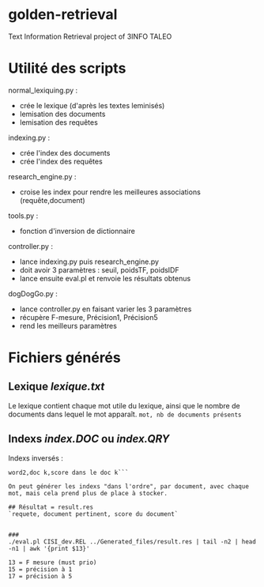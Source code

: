 # golden-retrieval

Text Information Retrieval project of 3INFO TALEO

# Utilité des scripts 

normal_lexiquing.py : 
- crée le lexique (d'après les textes leminisés)
- lemisation des documents
- lemisation des requêtes

indexing.py :
- crée l'index des documents
- crée l'index des requêtes

research_engine.py :
- croise les index pour rendre les meilleures associations (requête,document)

tools.py :
- fonction d'inversion de dictionnaire

controller.py :
- lance indexing.py puis research_engine.py 
- doit avoir 3 paramètres : seuil, poidsTF, poidsIDF
- lance ensuite eval.pl et renvoie les résultats obtenus

dogDogGo.py : 
- lance controller.py en faisant varier les 3 paramètres
- récupère F-mesure, Précision1, Précision5
- rend les meilleurs paramètres 


# Fichiers générés
## Lexique *lexique.txt*
Le lexique contient chaque mot utile du lexique, ainsi que le nombre de documents dans lequel le mot apparaît.
`mot, nb de documents présents`

## Indexs *index.DOC* ou *index.QRY*
Indexs inversés :
```word1,doc i,score dans le doc i, doc j, score dans le doc j,...
word2,doc k,score dans le doc k```

On peut générer les indexs "dans l'ordre", par document, avec chaque mot, mais cela prend plus de place à stocker.

## Résultat = result.res
`requete, document pertinent, score du document`


###
./eval.pl CISI_dev.REL ../Generated_files/result.res | tail -n2 | head -n1 | awk '{print $13}'

13 = F mesure (must prio)
15 = précision à 1
17 = précision à 5
